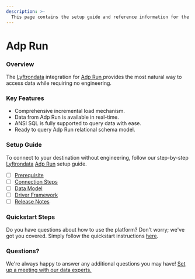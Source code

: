 ```yaml
---
description: >-
  This page contains the setup guide and reference information for the Adp Run source connector.
---
```


# Adp Run

### Overview

The [Lyftrondata](https://www.lyftrondata.com/) integration for [Adp Run](https://www.lyftrondata.com/integration/adp-run/)[ ](https://www.lyftrondata.com/integration/adp-run/)provides the most natural way to access data while requiring no engineering.

### Key Features

* Comprehensive incremental load mechanism.
* Data from Adp Run is available in real-time.&#x20;
* ANSI SQL is fully supported to query data with ease.
* Ready to query Adp Run relational schema model.

### Setup Guide

To connect to your destination without engineering, follow our step-by-step [Lyftrondata](https://www.lyftrondata.com/)  [Adp Run](https://www.lyftrondata.com/integration/adp-run/) setup guide.

* [ ] [Prerequisite](../../finance-analytics/adp-run/prerequisite.md)
* [ ] [Connection Steps](../../finance-analytics/adp-run/connection-steps.md)
* [ ] [Data Model](../../finance-analytics/adp-run/data-model/)
* [ ] [Driver Framework](../../finance-analytics/adp-run/driver-framework/)
* [ ] [Release Notes](../../finance-analytics/adp-run/release-notes.md)

### Quickstart Steps

Do you have questions about how to use the platform? Don't worry; we've got you covered. Simply follow the quickstart instructions [here](../../../quickstart-steps.md).

### Questions? <a href="#questions" id="questions"></a>

We're always happy to answer any additional questions you may have! [Set up a meeting with our data experts.](https://www.lyftrondata.com/book-a-meeting/)

